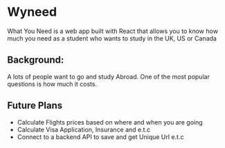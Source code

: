 # Wyneed
What You Need is a web app built with React that allows you to know how much you need as a student who wants to study in the UK, US or Canada

## Background:
A lots of people want to go and study Abroad. One of the most popular questions is how much it costs.



## Future Plans
- Calculate Flights prices based on where and when you are going
- Calculate Visa Application, Insurance and e.t.c
- Connect to a backend API to save and get Unique Url e.t.c

